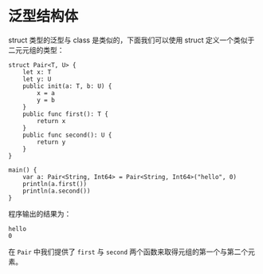 # 泛型结构体

struct 类型的泛型与 class 是类似的，下面我们可以使用 struct 定义一个类似于二元元组的类型：

<!-- verify -->

```cangjie
struct Pair<T, U> {
    let x: T
    let y: U
    public init(a: T, b: U) {
        x = a
        y = b
    }
    public func first(): T {
        return x
    }
    public func second(): U {
        return y
    }
}

main() {
    var a: Pair<String, Int64> = Pair<String, Int64>("hello", 0)
    println(a.first())
    println(a.second())
}
```

程序输出的结果为：

```text
hello
0
```

在 `Pair` 中我们提供了 `first` 与 `second` 两个函数来取得元组的第一个与第二个元素。
